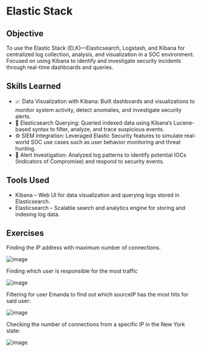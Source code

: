 # Elastic Stack

## Objective

To use the Elastic Stack (ELK)—Elasticsearch, Logstash, and Kibana for centralized log collection, analysis, and visualization in a SOC environment. Focused on using Kibana to identify and investigate security incidents through real-time dashboards and queries.

## Skills Learned

- 📈 Data Visualization with Kibana: Built dashboards and visualizations to monitor system activity, detect anomalies, and investigate security alerts.
- 🧠 Elasticsearch Querying: Queried indexed data using Kibana’s Lucene-based syntax to filter, analyze, and trace suspicious events.
- ⚙️ SIEM Integration: Leveraged Elastic Security features to simulate real-world SOC use cases such as user behavior monitoring and threat hunting.
- 🚨 Alert Investigation: Analyzed log patterns to identify potential IOCs (Indicators of Compromise) and respond to security events.

## Tools Used

- Kibana – Web UI for data visualization and querying logs stored in Elasticsearch.
- Elasticsearch – Scalable search and analytics engine for storing and indexing log data.

## Exercises

Finding the IP address with maximum number of connections.

![image](https://github.com/user-attachments/assets/c8b2f6ce-f671-4151-9d53-58e55653351d)

Finding which user is responsible for the most traffic

![image](https://github.com/user-attachments/assets/c5eee2db-a0c3-4716-af83-84d699f33f81)

Filtering for user Emanda to find out which sourceIP has the most hits for said user:

![image](https://github.com/user-attachments/assets/a78c65c5-9195-4438-b30b-a4f24c7ee009)

Checking the number of connections from a specific IP in the New York state:

![image](https://github.com/user-attachments/assets/312a12a5-6036-49a1-bdb0-0104c0bad8a7)

